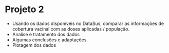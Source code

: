 # Projeto 2

* Usando os dados disponíveis no DataSus, comparar as informações de cobertura vacinal com as doses aplicadas / população.
* Analise e tratamento dos dados
* Algumas conclusões e adaptações
* Plotagem dos dados
